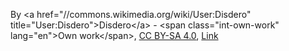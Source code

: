 By &lt;a href=&quot;//commons.wikimedia.org/wiki/User:Disdero&quot; title=&quot;User:Disdero&quot;&gt;Disdero&lt;/a&gt; - &lt;span class=&quot;int-own-work&quot; lang=&quot;en&quot;&gt;Own work&lt;/span&gt;, <a href="https://creativecommons.org/licenses/by-sa/4.0" title="Creative Commons Attribution-Share Alike 4.0">CC BY-SA 4.0</a>, <a href="https://commons.wikimedia.org/w/index.php?curid=92231743">Link</a>